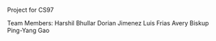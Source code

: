 Project for CS97

Team Members:
    Harshil Bhullar
    Dorian Jimenez
    Luis Frias
    Avery Biskup
    Ping-Yang Gao
